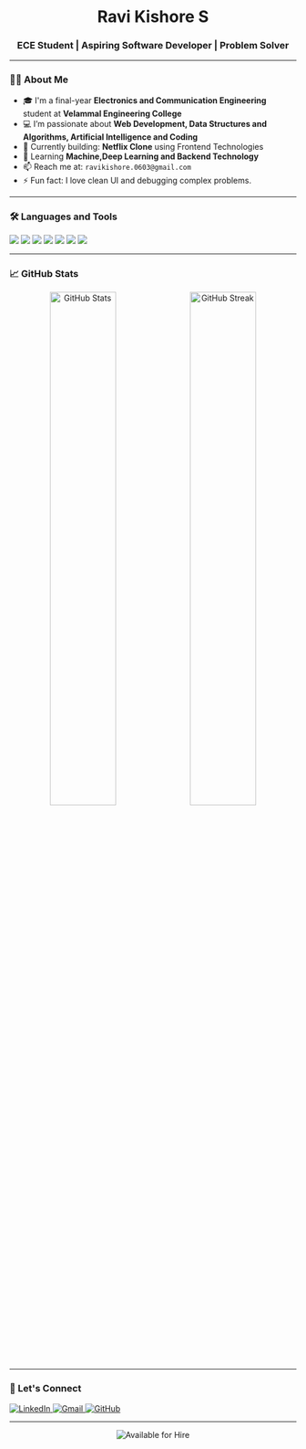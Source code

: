 <h1 align="center">Ravi Kishore S</h1>
<h3 align="center">ECE Student | Aspiring Software Developer | Problem Solver</h3>

---

### 👨‍💻 About Me

- 🎓 I'm a final-year **Electronics and Communication Engineering** student at **Velammal Engineering College**
- 💻 I’m passionate about **Web Development, Data Structures and Algorithms, Artificial Intelligence and Coding**
- 🔭 Currently building: **Netflix Clone** using Frontend Technologies  
- 🌱 Learning **Machine,Deep Learning and Backend Technology**
- 📫 Reach me at: `ravikishore.0603@gmail.com`
- ⚡ Fun fact: I love clean UI and debugging complex problems.

---

### 🛠️ Languages and Tools

<p>
  <img src="https://img.shields.io/badge/C++-00599C?style=flat&logo=cplusplus&logoColor=white" />
  <img src="https://img.shields.io/badge/C-276DC3?style=flat&logo=c&logoColor=white" />
  <img src="https://img.shields.io/badge/HTML5-E34F26?style=flat&logo=html5&logoColor=white" />
  <img src="https://img.shields.io/badge/CSS3-1572B6?style=flat&logo=css3&logoColor=white" />
  <img src="https://img.shields.io/badge/JavaScript-F7DF1E?style=flat&logo=javascript&logoColor=black" />
  <img src="https://img.shields.io/badge/Git-F05032?style=flat&logo=git&logoColor=white" />
  <img src="https://img.shields.io/badge/GitHub-181717?style=flat&logo=github&logoColor=white" />
</p>

---

### 📈 GitHub Stats

<p align="center">
  <img src="https://github-readme-stats.vercel.app/api?username=Ravikishore2005&show_icons=true&theme=react&hide_border=true&border_radius=10" width="48%" alt="GitHub Stats" />
<img src="https://streak-stats.demolab.com?user=Ravikishore2005&theme=react&hide_border=true&border_radius=10" width="48%" alt="GitHub Streak" />
</p>

---

### 🔗 Let's Connect

<p align="left">
  <a href="https://www.linkedin.com/in/ravikishore-s-6989612b7/" target="_blank">
    <img src="https://img.shields.io/badge/LinkedIn-%230077B5.svg?&style=for-the-badge&logo=linkedin&logoColor=white" alt="LinkedIn" />
  </a>
  <a href="mailto:ravikishore.0603@gmail.com" target="_blank">
    <img src="https://img.shields.io/badge/Gmail-%23D14836.svg?&style=for-the-badge&logo=gmail&logoColor=white" alt="Gmail" />
  </a>
  <a href="https://github.com/Ravikishore2005" target="_blank">
    <img src="https://img.shields.io/badge/GitHub-%2312100E.svg?&style=for-the-badge&logo=github&logoColor=white" alt="GitHub" />
  </a>
</p>

---

<p align="center">
  <img src="https://img.shields.io/badge/Available%20for%20Hire-%2300C853.svg?&style=for-the-badge&logo=freelancer&logoColor=white" alt="Available for Hire" />
</p>
